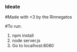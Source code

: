 ### Ideate
#Made with <3 by the Rinnegatos

#To run:
1. npm install
2. node server.js 
3. Go to localhost:8080